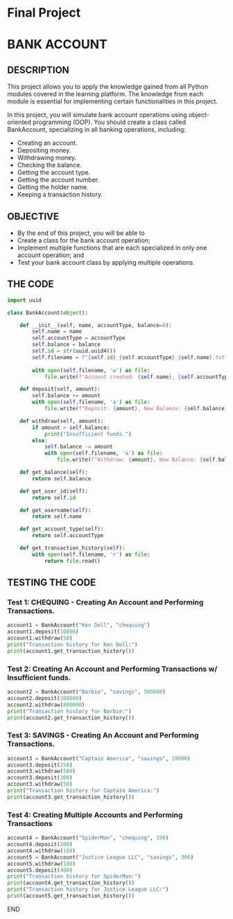 # Final Project

# BANK ACCOUNT

## DESCRIPTION

This project allows you to apply the knowledge gained from all Python modules covered in the learning platform. The knowledge from each module is essential for implementing certain functionalities in this project.

In this project, you will simulate bank account operations using object-oriented programming (OOP). You should create a class called BankAccount, specializing in all banking operations, including:

- Creating an account.
- Depositing money.
- Withdrawing money.
- Checking the balance.
- Getting the account type.
- Getting the account number.
- Getting the holder name.
- Keeping a transaction history.

## OBJECTIVE

* By the end of this project, you will be able to
* Create a class for the bank account operation;
* Implement multiple functions that are each specialized in only one account operation; and
* Test your bank account class by applying multiple operations.

## THE CODE

``` python
import uuid

class BankAccount(object):

    def __init__(self, name, accountType, balance=0):
        self.name = name
        self.accountType = accountType
        self.balance = balance
        self.id = str(uuid.uuid4())
        self.filename = f"{self.id}_{self.accountType}_{self.name}.txt"
        
        with open(self.filename, 'w') as file:
            file.write(f"Account created: {self.name}, {self.accountType}, Balance: {self.balance}\n")

    def deposit(self, amount):
        self.balance += amount
        with open(self.filename, 'a') as file:
            file.write(f"Deposit: {amount}, New Balance: {self.balance}\n")

    def withdraw(self, amount):
        if amount > self.balance:
            print("Insufficient funds.")
        else:
            self.balance -= amount
            with open(self.filename, 'a') as file:
                file.write(f"Withdraw: {amount}, New Balance: {self.balance}\n")

    def get_balance(self):
        return self.balance

    def get_user_id(self):
        return self.id

    def get_username(self):
        return self.name

    def get_account_type(self):
        return self.accountType

    def get_transaction_history(self):
        with open(self.filename, 'r') as file:
            return file.read()
```
## TESTING THE CODE

### Test 1: CHEQUING - Creating An Account and Performing Transactions.
```PYTHON
account1 = BankAccount("Ken Doll", "chequing")
account1.deposit(10000)
account1.withdraw(50)
print("Transaction history for Ken Doll:")
print(account1.get_transaction_history())
```
### Test 2: Creating An Account and Performing Transactions w/ Insufficient funds.
```PYTHON
account2 = BankAccount("Barbie", "savings", 500000)
account2.deposit(200000)
account2.withdraw(800000)  
print("Transaction history for Barbie:")
print(account2.get_transaction_history())
```
### Test 3: SAVINGS - Creating An Account and Performing Transactions.
```PYTHON
account3 = BankAccount("Captain America", "savings", 20000)
account3.deposit(250)
account3.withdraw(500)
account3.deposit(100)
account3.withdraw(50)
print("Transaction history for Captain America:")
print(account3.get_transaction_history())
```
### Test 4: Creating Multiple Accounts and Performing Transactions
```PYTHON
account4 = BankAccount("SpiderMan", "chequing", 100)
account4.deposit(200)
account4.withdraw(150)
account5 = BankAccount("Justice League LLC", "savings", 300)
account5.withdraw(100)
account5.deposit(400)
print("Transaction history for SpiderMan:")
print(account4.get_transaction_history())
print("Transaction history for Justice League LLC:")
print(account5.get_transaction_history())
```
END

